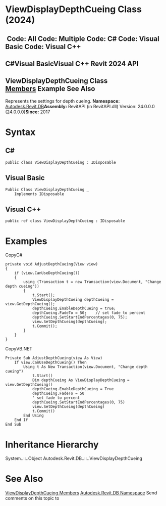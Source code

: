 # ViewDisplayDepthCueing Class (2024)

﻿
 Code: All Code: Multiple Code: C# Code: Visual Basic Code: Visual C++   
---  
C#Visual BasicVisual C++
Revit 2024 API  
---  
ViewDisplayDepthCueing Class  
[Members](86be30af-5c94-1565-22d7-dd48b113ff7c.md "ViewDisplayDepthCueing Members") Example See Also  
---  
Represents the settings for depth cueing. 
**Namespace:** [Autodesk.Revit.DB](87546ba7-461b-c646-cbb1-2cb8f5bff8b2.md "Autodesk.Revit.DB Namespace")**Assembly:** RevitAPI (in RevitAPI.dll) Version: 24.0.0.0 (24.0.0.0)**Since:** 2017 
# Syntax
C#  
---  
```text
public class ViewDisplayDepthCueing : IDisposable
```
  
Visual Basic  
---  
```text
Public Class ViewDisplayDepthCueing _
	Implements IDisposable
```
  
Visual C++  
---  
```text
public ref class ViewDisplayDepthCueing : IDisposable
```
  
# Examples
CopyC#
```text
private void AdjustDepthCueing(View view)
{
    if (view.CanUseDepthCueing())
    {
        using (Transaction t = new Transaction(view.Document, "Change depth cueing"))
        {
            t.Start();
            ViewDisplayDepthCueing depthCueing = view.GetDepthCueing();
            depthCueing.EnableDepthCueing = true;
            depthCueing.FadeTo = 50;    // set fade to percent
            depthCueing.SetStartEndPercentages(0, 75);
            view.SetDepthCueing(depthCueing);
            t.Commit();
        }
    }
}
```

CopyVB.NET
```text
Private Sub AdjustDepthCueing(view As View)
    If view.CanUseDepthCueing() Then
        Using t As New Transaction(view.Document, "Change depth cueing")
            t.Start()
            Dim depthCueing As ViewDisplayDepthCueing = view.GetDepthCueing()
            depthCueing.EnableDepthCueing = True
            depthCueing.FadeTo = 50
            ' set fade to percent
            depthCueing.SetStartEndPercentages(0, 75)
            view.SetDepthCueing(depthCueing)
            t.Commit()
        End Using
    End If
End Sub
```

# Inheritance Hierarchy
System..::..Object Autodesk.Revit.DB..::..ViewDisplayDepthCueing
# See Also
[ViewDisplayDepthCueing Members](86be30af-5c94-1565-22d7-dd48b113ff7c.md "ViewDisplayDepthCueing Members")
[Autodesk.Revit.DB Namespace](87546ba7-461b-c646-cbb1-2cb8f5bff8b2.md "Autodesk.Revit.DB Namespace")
Send comments on this topic to 